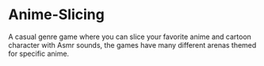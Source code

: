 # Anime-Slicing
A casual genre game where you can slice your favorite anime and cartoon character with Asmr sounds, the games have many different arenas themed for specific anime.
